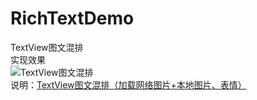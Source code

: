 # RichTextDemo
TextView图文混排    
实现效果  
![TextView图文混排](https://github.com/tudou0digua/RichTextDemo/blob/master/device-2016-12-12-112938.png)  
说明：[TextView图文混排（加载网络图片+本地图片、表情）](http://www.jianshu.com/p/898e1418a676)  
